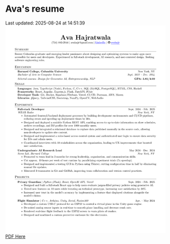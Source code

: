 # Ava's resume
Last updated: 2025-08-24 at 14:51:39
![Resume](./Ava_Hajratwala_resume_2025-08-24.png)
[PDF Here](./Ava_Hajratwala_resume_2025-08-24.pdf)
